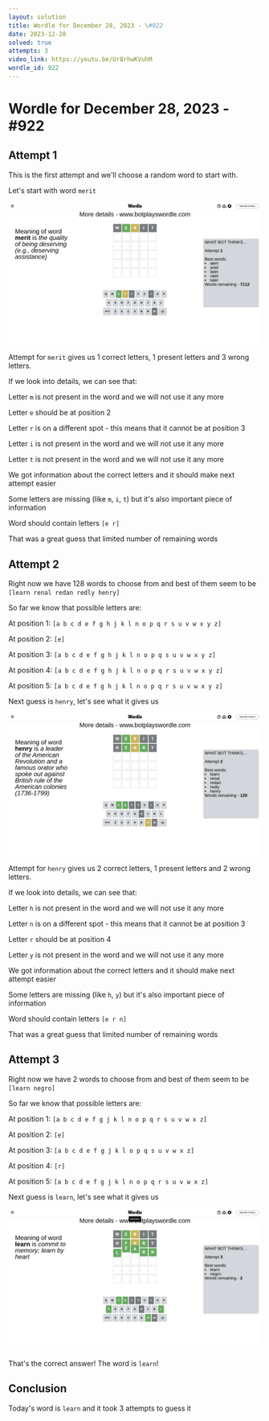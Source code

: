 ```yaml
---
layout: solution
title: Wordle for December 28, 2023 - \#922
date: 2023-12-28
solved: true
attempts: 3
video_link: https://youtu.be/Ur8rhwKVuhM
wordle_id: 922
---
```


# Wordle for December 28, 2023 - \#922

## Attempt 1

This is the first attempt and we'll choose a random word to start with.

Let's start with word `merit`

![Attempt 1](2023-12-28/attempt-1.png)

Attempt for `merit` gives us 1 correct letters, 1 present letters and 3 wrong letters.

If we look into details, we can see that:

Letter `m` is not present in the word and we will not use it any more

Letter `e` should be at position 2

Letter `r` is on a different spot - this means that it cannot be at position 3

Letter `i` is not present in the word and we will not use it any more

Letter `t` is not present in the word and we will not use it any more

We got information about the correct letters and it should make next attempt easier

Some letters are missing (like `m`, `i`, `t`) but it's also important piece of information

Word should contain letters `[e r]`

That was a great guess that limited number of remaining words



## Attempt 2

Right now we have 128 words to choose from and best of them seem to be `[learn renal redan redly henry]`

So far we know that possible letters are:

At position 1: `[a b c d e f g h j k l n o p q r s u v w x y z]`

At position 2: `[e]`

At position 3: `[a b c d e f g h j k l n o p q s u v w x y z]`

At position 4: `[a b c d e f g h j k l n o p q r s u v w x y z]`

At position 5: `[a b c d e f g h j k l n o p q r s u v w x y z]`

Next guess is `henry`, let's see what it gives us

![Attempt 2](2023-12-28/attempt-2.png)

Attempt for `henry` gives us 2 correct letters, 1 present letters and 2 wrong letters.

If we look into details, we can see that:

Letter `h` is not present in the word and we will not use it any more

Letter `n` is on a different spot - this means that it cannot be at position 3

Letter `r` should be at position 4

Letter `y` is not present in the word and we will not use it any more

We got information about the correct letters and it should make next attempt easier

Some letters are missing (like `h`, `y`) but it's also important piece of information

Word should contain letters `[e r n]`

That was a great guess that limited number of remaining words



## Attempt 3

Right now we have 2 words to choose from and best of them seem to be `[learn negro]`

So far we know that possible letters are:

At position 1: `[a b c d e f g j k l n o p q r s u v w x z]`

At position 2: `[e]`

At position 3: `[a b c d e f g j k l o p q s u v w x z]`

At position 4: `[r]`

At position 5: `[a b c d e f g j k l n o p q r s u v w x z]`

Next guess is `learn`, let's see what it gives us

![Attempt 3](2023-12-28/attempt-3.png)

That's the correct answer! The word is `learn`!

## Conclusion

Today's word is `learn` and it took 3 attempts to guess it

